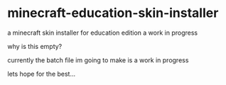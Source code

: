 # minecraft-education-skin-installer
a minecraft skin installer for education edition a work in progress

why is this empty?

currently the batch file im going to make is a work in progress

lets hope for the best...
